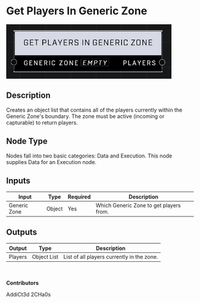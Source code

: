 # Get Players In Generic Zone
![alt text](../../../.gitbook/assets/get-players-in-generic-zone.png)
## Description
Creates an object list that contains all of the players currently within the Generic Zone's boundary. The zone must be active (incoming or capturable) to return players.

## Node Type
Nodes fall into two basic categories: Data and Execution. This node supplies Data for an Execution node.

## Inputs
| Input | Type | Required | Description |
|------------------|------------------|----------|--------------------------------------------------------------|
| Generic Zone | Object | Yes | Which Generic Zone to get players from. |

## Outputs
| Output | Type | Description |
|------------------|------------------|--------------------------------------------------------------|
| Players | Object List | List of all players currently in the zone. |

\
\
**Contributors**

AddiCt3d 2CHa0s